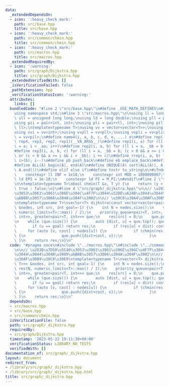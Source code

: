 ```yaml
---
data:
  _extendedDependsOn:
  - icon: ':heavy_check_mark:'
    path: src/base.hpp
    title: src/base.hpp
  - icon: ':heavy_check_mark:'
    path: src/common/chmin.hpp
    title: src/common/chmin.hpp
  - icon: ':heavy_check_mark:'
    path: src/macros.hpp
    title: src/macros.hpp
  _extendedRequiredBy:
  - icon: ':warning:'
    path: src/graph/Dijkstra.hpp
    title: src/graph/Dijkstra.hpp
  _extendedVerifiedWith: []
  _isVerificationFailed: false
  _pathExtension: hpp
  _verificationStatusIcon: ':warning:'
  attributes:
    links: []
  bundledCode: "#line 2 \"src/base.hpp\"\n#define _USE_MATH_DEFINES\n#include <bits/stdc++.h>\n\
    using namespace std;\n#line 3 \"src/macros.hpp\"\n\nusing ll = long long;\nusing\
    \ ull = unsigned long long;\nusing ld = long double;\nusing pll = pair<ll, ll>;\n\
    using pii = pair<int, int>;\nusing pli = pair<ll, int>;\nusing pil = pair<int,\
    \ ll>;\ntemplate<typename T>\nusing vv = vector<vector<T>>;\nusing vvl = vv<ll>;\n\
    using vvi = vv<int>;\nusing vvpll = vv<pll>;\nusing vvpli = vv<pli>;\nusing vvpil\
    \ = vv<pil>;\n#define name4(i, a, b, c, d, e, ...) e\n#define rep(...) name4(__VA_ARGS__,\
    \ rep4, rep3, rep2, rep1)(__VA_ARGS__)\n#define rep1(i, a) for (ll i = 0, _aa\
    \ = a; i < _aa; i++)\n#define rep2(i, a, b) for (ll i = a, _bb = b; i < _bb; i++)\n\
    #define rep3(i, a, b, c) for (ll i = a, _bb = b; (c > 0 && a <= i && i < _bb)\
    \ or (c < 0 && a >= i && i > _bb); i += c)\n#define rrep(i, a, b) for (ll i=(a);\
    \ i>(b); i--)\n#define pb push_back\n#define eb emplace_back\n#define mkp make_pair\n\
    #define ALL(A) begin(A), end(A)\n#define UNIQUE(A) sort(ALL(A)), A.erase(unique(ALL(A)),\
    \ A.end())\n#define elif else if\n#define tostr to_string\n\n#ifndef CONSTANTS\n\
    \    constexpr ll INF = 1e18;\n    constexpr int MOD = 1000000007;\n    constexpr\
    \ ld EPS = 1e-10;\n    constexpr ld PI = M_PI;\n#endif\n#line 2 \"src/common/chmin.hpp\"\
    \n\ntemplate<typename T>\nbool chmin(T &x, T y) {\n    return (y < x) ? x = y,\
    \ true : false;\n}\n#line 4 \"src/graph/_dijkstra.hpp\"\n\n// \u203B\u7D50\u5C40\
    \u3053\u3063\u3061\u306E\u304C\u4F7F\u3044\u52DD\u624B\u3044\u3044\u304B\u3089\
    \u6B8B\u3057\u3066\u304A\u304F\u3002\n\n// \u30C0\u30A4\u30AF\u30B9\u30C8\u30E9\
    \ntemplate<typename T>\nvector<T> dijkstra(const vector<vector<pair<int, T>>>\
    \ &nodes, int src, int goal=-1) {\n    int N = nodes.size();\n    vector<T> res(N,\
    \ numeric_limits<T>::max() / 2);\n    priority_queue<pair<T, int>, vector<pair<T,\
    \ int>>, greater<pair<T, int>>> que;\n    res[src] = 0;\n    que.push({0, src});\n\
    \n    while (que.size()) {\n        auto [dist, u] = que.top(); que.pop();\n \
    \       if (u == goal) return res;\n        if (res[u] < dist) continue;\n   \
    \     for (auto [v, cost] : nodes[u]) {\n            if (chmin(res[v], dist+cost))\
    \ {\n                que.push({dist+cost, v});\n            }\n        }\n   \
    \ }\n    return res;\n}\n"
  code: "#pragma once\n#include \"../macros.hpp\"\n#include \"../common/chmin.hpp\"\
    \n\n// \u203B\u7D50\u5C40\u3053\u3063\u3061\u306E\u304C\u4F7F\u3044\u52DD\u624B\
    \u3044\u3044\u304B\u3089\u6B8B\u3057\u3066\u304A\u304F\u3002\n\n// \u30C0\u30A4\
    \u30AF\u30B9\u30C8\u30E9\ntemplate<typename T>\nvector<T> dijkstra(const vector<vector<pair<int,\
    \ T>>> &nodes, int src, int goal=-1) {\n    int N = nodes.size();\n    vector<T>\
    \ res(N, numeric_limits<T>::max() / 2);\n    priority_queue<pair<T, int>, vector<pair<T,\
    \ int>>, greater<pair<T, int>>> que;\n    res[src] = 0;\n    que.push({0, src});\n\
    \n    while (que.size()) {\n        auto [dist, u] = que.top(); que.pop();\n \
    \       if (u == goal) return res;\n        if (res[u] < dist) continue;\n   \
    \     for (auto [v, cost] : nodes[u]) {\n            if (chmin(res[v], dist+cost))\
    \ {\n                que.push({dist+cost, v});\n            }\n        }\n   \
    \ }\n    return res;\n}\n"
  dependsOn:
  - src/macros.hpp
  - src/base.hpp
  - src/common/chmin.hpp
  isVerificationFile: false
  path: src/graph/_dijkstra.hpp
  requiredBy:
  - src/graph/Dijkstra.hpp
  timestamp: '2023-05-22 19:11:30+09:00'
  verificationStatus: LIBRARY_NO_TESTS
  verifiedWith: []
documentation_of: src/graph/_dijkstra.hpp
layout: document
redirect_from:
- /library/src/graph/_dijkstra.hpp
- /library/src/graph/_dijkstra.hpp.html
title: src/graph/_dijkstra.hpp
---
```

